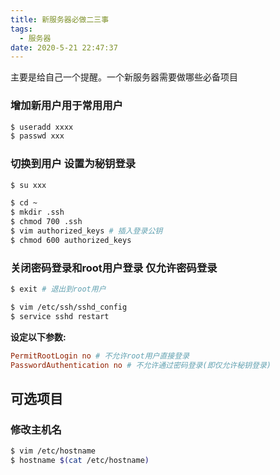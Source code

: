 ```yaml
---
title: 新服务器必做二三事
tags:
  - 服务器
date: 2020-5-21 22:47:37
---
```


主要是给自己一个提醒。一个新服务器需要做哪些必备项目


### 增加新用户用于常用用户
```bash
$ useradd xxxx
$ passwd xxx
```

### 切换到用户 设置为秘钥登录
```bash
$ su xxx
```

```bash
$ cd ~
$ mkdir .ssh
$ chmod 700 .ssh
$ vim authorized_keys # 插入登录公钥
$ chmod 600 authorized_keys
```

### 关闭密码登录和root用户登录 仅允许密码登录
```bash
$ exit # 退出到root用户
```

```bash
$ vim /etc/ssh/sshd_config
$ service sshd restart
```

**设定以下参数:**
```conf
PermitRootLogin no # 不允许root用户直接登录
PasswordAuthentication no # 不允许通过密码登录(即仅允许秘钥登录)
```



## 可选项目

### 修改主机名
```bash
$ vim /etc/hostname
$ hostname $(cat /etc/hostname)
```
